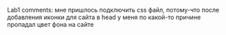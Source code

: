 Lab1 comments: мне пришлось подключить css файл, потому-что после добавления иконки для сайта в head у меня по какой-то причине пропадал цвет фона на сайте
